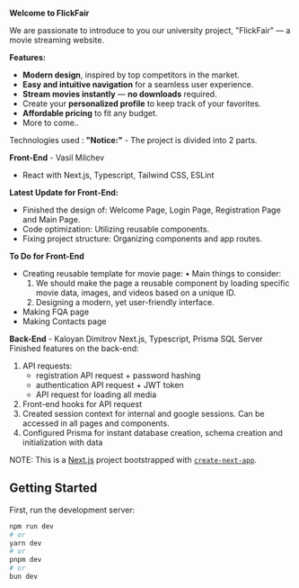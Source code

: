 **Welcome to FlickFair**

We are passionate to introduce to you our university project, "FlickFair" — a movie streaming website.

**Features:**
- **Modern design**, inspired by top competitors in the market.
- **Easy and intuitive navigation** for a seamless user experience.
- **Stream movies instantly** — **no downloads** required.
- Create your **personalized profile** to keep track of your favorites.
- **Affordable pricing** to fit any budget.
- More to come..

Technologies used :
**"Notice:"** - The project is divided into 2 parts.

**Front-End** - Vasil Milchev
- React with Next.js, Typescript, Tailwind CSS, ESLint

**Latest Update for Front-End:**
- Finished the design of: Welcome Page, Login Page, Registration Page and Main Page.
- Code optimization: Utilizing reusable components.
- Fixing project structure: Organizing components and app routes.

**To Do for Front-End**
- Creating reusable template for movie page:
•	Main things to consider: 
  1.	We should make the page a reusable component by loading specific movie data, images, and videos based on a unique ID.
  2.	Designing a modern, yet user-friendly interface.
- Making FQA page
- Making Contacts page


**Back-End** - Kaloyan Dimitrov
Next.js, Typescript, Prisma SQL Server
Finished features on the back-end:
  1. API requests:
     - registration API request + password hashing
     - authentication API request + JWT token
     - API request for loading all media
  2. Front-end hooks for API request
  3. Created session context for internal and google sessions. Can be accessed in all pages and components.
  4. Configured Prisma for instant database creation, schema creation and initialization with data



NOTE: This is a [Next.js](https://nextjs.org) project bootstrapped with [`create-next-app`](https://nextjs.org/docs/app/api-reference/cli/create-next-app).

## Getting Started

First, run the development server:

```bash
npm run dev
# or
yarn dev
# or
pnpm dev
# or
bun dev
```
